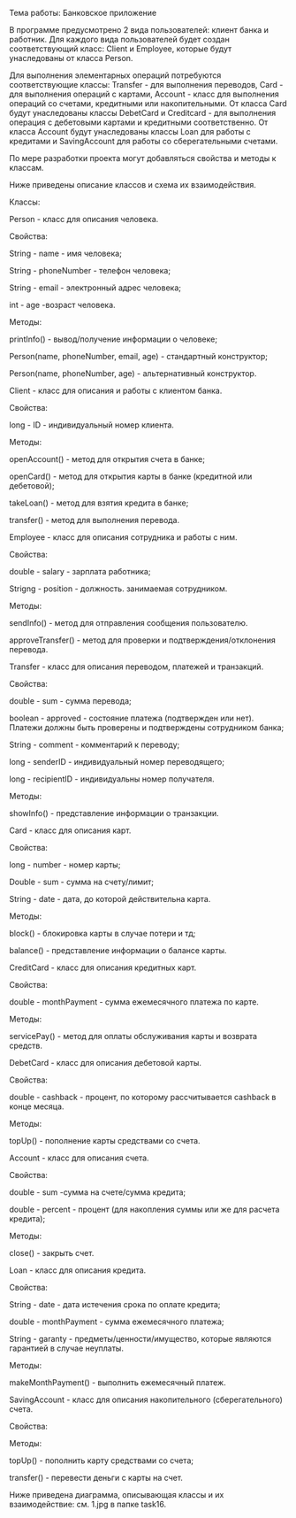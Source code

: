 Тема работы: Банковское приложение

В программе предусмотрено 2 вида пользователей: клиент банка и работник. Для каждого вида пользователей будет создан соответствующий класс: Client и Employee, которые будут унаследованы от класса Person.

Для выполнения элементарных операций потребуются соответствующие классы: Transfer - для выполнения переводов, Card - для выполнения операций с картами, Account - класс для выполнения операций со счетами, кредитными или накопительными. От класса Card будут унаследованы классы DebetCard и Creditcard - для выполнения операция с дебетовыми картами и кредитными соответственно. От класса Account будут унаследованы классы Loan для работы с кредитами и SavingAccount для работы со сберегательными счетами.

По мере разработки проекта могут добавляться свойства и методы к классам.

Ниже приведены описание классов и схема их взаимодействия.

Классы:

Person - класс для описания человека.

Свойства:

String - name - имя человека;

String - phoneNumber - телефон человека;

String - email - электронный адрес человека;

int - age -возраст человека.

Методы:

printInfo() - вывод/получение информации о человеке;

Person(name, phoneNumber, email, age) - стандартный конструктор;

Person(name, phoneNumber, age) - альтернативный конструктор.

Client - класс для описания и работы с клиентом банка.

Свойства:

long - ID - индивидуальный номер клиента.

Методы:

openAccount() - метод для открытия счета в банке;

openCard() - метод для открытия карты в банке (кредитной или дебетовой);

takeLoan() - метод для взятия кредита в банке;

transfer() - метод для выполнения перевода.

Employee - класс для описания сотрудника и работы с ним.

Свойства:

double - salary - зарплата работника;

Strigng - position - должность. занимаемая сотрудником.

Методы:

sendInfo() - метод для отправления сообщения пользователю.

approveTransfer() - метод для проверки и подтверждения/отклонения перевода.

Transfer - класс для описания переводом, платежей и транзакций.

Свойства:

double - sum - сумма перевода;

boolean - approved - состояние платежа (подтвержден или нет). Платежи должны быть проверены и подтверждены сотрудником банка;

String - comment - комментарий к переводу;

long - senderID - индивидуальный номер переводящего;

long - recipientID - индивидуальны номер получателя.

Методы:

showInfo() - представление информации о транзакции.

Card - класс для описания карт.

Свойства:

long - number - номер карты;

Double - sum - сумма на счету/лимит;

String - date - дата, до которой действительна карта.

Методы:

block() - блокировка карты в случае потери и тд;

balance() - представление информации о балансе карты.

CreditCard - класс для описания кредитных карт.

Свойства:

double - monthPayment - сумма ежемесячного платежа по карте.

Методы:

servicePay() - метод для оплаты обслуживания карты и возврата средств.

DebetCard - класс для описания дебетовой карты.

Свойства:

double - cashback - процент, по которому рассчитывается cashback в конце месяца.

Методы:

topUp() - пополнение карты средствами со счета.

Account - класс для описания счета.

Свойства:

double - sum -сумма на счете/сумма кредита;

double - percent - процент (для накопления суммы или же для расчета кредита);

Методы:

close() - закрыть счет.

Loan - класс для описания кредита.

Свойства:

String - date - дата истечения срока по оплате кредита;

double - monthPayment - сумма ежемесячного платежа;

String - garanty - предметы/ценности/имущество, которые являются гарантией в случае неуплаты.

Методы:

makeMonthPayment() - выполнить ежемесячный платеж.

SavingAccount - класс для описания накопительного (сберегательного) счета.

Свойства:

Методы:

topUp() - пополнить карту средствами со счета;

transfer() - перевести деньги с карты на счет.

Ниже приведена диаграмма, описывающая классы и их взаимодействие: см. 1.jpg в папке task16.